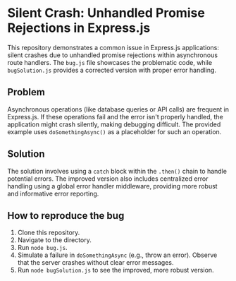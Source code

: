 # Silent Crash: Unhandled Promise Rejections in Express.js

This repository demonstrates a common issue in Express.js applications: silent crashes due to unhandled promise rejections within asynchronous route handlers.  The `bug.js` file showcases the problematic code, while `bugSolution.js` provides a corrected version with proper error handling.

## Problem

Asynchronous operations (like database queries or API calls) are frequent in Express.js. If these operations fail and the error isn't properly handled, the application might crash silently, making debugging difficult. The provided example uses `doSomethingAsync()` as a placeholder for such an operation.

## Solution

The solution involves using a `catch` block within the `.then()` chain to handle potential errors.  The improved version also includes centralized error handling using a global error handler middleware, providing more robust and informative error reporting.

## How to reproduce the bug
1.  Clone this repository.
2.  Navigate to the directory.
3.  Run `node bug.js`.
4.  Simulate a failure in `doSomethingAsync` (e.g., throw an error). Observe that the server crashes without clear error messages.
5.  Run `node bugSolution.js` to see the improved, more robust version.